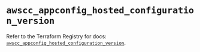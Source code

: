 # `awscc_appconfig_hosted_configuration_version`

Refer to the Terraform Registry for docs: [`awscc_appconfig_hosted_configuration_version`](https://registry.terraform.io/providers/hashicorp/awscc/0.70.0/docs/resources/appconfig_hosted_configuration_version).
